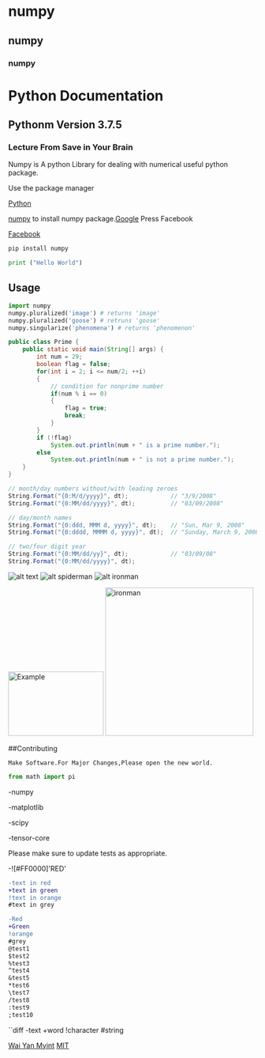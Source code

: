 # numpy

## numpy

### numpy

# Python Documentation

## Pythonm Version 3.7.5

### Lecture From Save in Your Brain

Numpy is A python Library for dealing with numerical useful python package.


Use the package manager

[Python](https://https://www.python.org/)

[numpy](https://pip.pypa.io/en/stable/) to install numpy package.[Google](google.com)
Press Facebook

[Facebook](www.facebook.com)
[]()

```bash
pip install numpy
```
```python
print ("Hello World")
```


## Usage

```python
import numpy
numpy.pluralized('image') # returns 'image'
numpy.pluralized('goose') # retruns 'goose'
numpy.singularize('phenomena') # returns 'phenomenon'
```

```java
public class Prime {
    public static void main(String[] args) {
        int num = 29;
        boolean flag = false;
        for(int i = 2; i <= num/2; ++i)
        {
            // condition for nonprime number
            if(num % i == 0)
            {
                flag = true;
                break;
            }
        }
        if (!flag)
            System.out.println(num + " is a prime number.");
        else
            System.out.println(num + " is not a prime number.");
    }
}
```

```C#
// month/day numbers without/with leading zeroes
String.Format("{0:M/d/yyyy}", dt);            // "3/9/2008"
String.Format("{0:MM/dd/yyyy}", dt);          // "03/09/2008"

// day/month names
String.Format("{0:ddd, MMM d, yyyy}", dt);    // "Sun, Mar 9, 2008"
String.Format("{0:dddd, MMMM d, yyyy}", dt);  // "Sunday, March 9, 2008"

// two/four digit year
String.Format("{0:MM/dd/yy}", dt);            // "03/09/08"
String.Format("{0:MM/dd/yyyy}", dt);

```


![alt text](http://www.stellaandchewys.com/wp-content/uploads/maplechristmas.jpg)
![alt spiderman](https://wdwnt.com/wp-content/uploads/2019/08/Civil-war.jpg)
![alt ironman](https://d3avoj45mekucs.cloudfront.net/rojakdaily/media/1nichoras/iron%20man%20model%20prime/iron-man.jpg?ext=.jpg)

<img src="https://d3avoj45mekucs.cloudfront.net/rojakdaily/media/1nichoras/iron%20man%20model%20prime/iron-man.jpg?ext=.jpg" alt="Example" width="193" height="130">
<img src="https://wdwnt.com/wp-content/uploads/2019/08/Civil-war.jpg" alt="ironman" width="300" height="300">

##Contributing

```
Make Software.For Major Changes,Please open the new world.
```





```python
from math import pi
```

-numpy

-matplotlib

-scipy

-tensor-core

Please make sure to update tests as appropriate.

-![#FF0000]'RED'

```diff
-text in red
+text in green
!text in orange
#text in grey
```

```diff
-Red
+Green
!orange
#grey
@test1
$test2
%test3
^test4
&test5
*test6
\test7
/test8
:test9
;test10

```


``diff
-text
+word
!character
#string



[Wai Yan Myint](https://www.facebook.com/waiyanmyint.info)
[MIT](http://cgoosealicnse.com/licenses/mit/)







